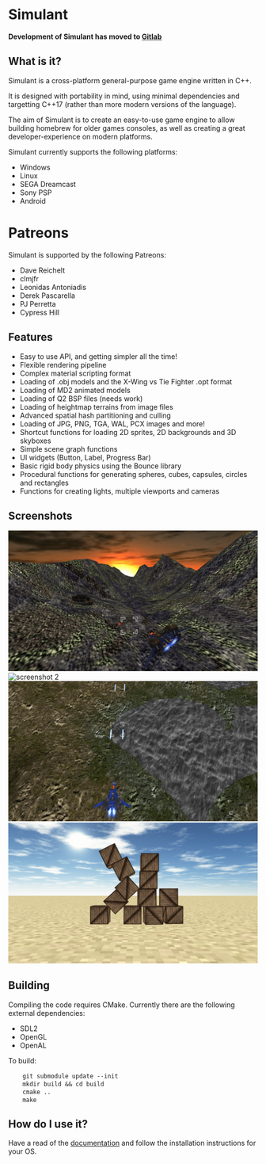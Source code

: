 # Simulant

**Development of Simulant has moved to [Gitlab](https://gitlab.com/simulant/simulant/)**

## What is it?

Simulant is a cross-platform general-purpose game engine written in C++.

It is designed with portability in mind, using minimal dependencies and targetting C++17 (rather than more modern versions of the language).

The aim of Simulant is to create an easy-to-use game engine to allow building homebrew for older games consoles, as well as creating a great developer-experience on modern platforms.

Simulant currently supports the following platforms:

 - Windows
 - Linux
 - SEGA Dreamcast
 - Sony PSP
 - Android

# Patreons

Simulant is supported by the following Patreons:

 - Dave Reichelt
 - clmjfr
 - Leonidas Antoniadis
 - Derek Pascarella
 - PJ Perretta
 - Cypress Hill

## Features

 * Easy to use API, and getting simpler all the time!
 * Flexible rendering pipeline
 * Complex material scripting format
 * Loading of .obj models and the X-Wing vs Tie Fighter .opt format
 * Loading of MD2 animated models
 * Loading of Q2 BSP files (needs work)
 * Loading of heightmap terrains from image files
 * Advanced spatial hash partitioning and culling
 * Loading of JPG, PNG, TGA, WAL, PCX images and more!
 * Shortcut functions for loading 2D sprites, 2D backgrounds and 3D skyboxes
 * Simple scene graph functions
 * UI widgets (Button, Label, Progress Bar)
 * Basic rigid body physics using the Bounce library
 * Procedural functions for generating spheres, cubes, capsules, circles and rectangles
 * Functions for creating lights, multiple viewports and cameras

## Screenshots

![screenshot 1](/screenshots/screenshot1.png?raw=true)
![screenshot 2](/screenshots/screenshot2.png?raw=true)
![screenshot 3](/screenshots/screenshot3.png?raw=true)
![screenshot 4](/screenshots/screenshot4.png?raw=true)

## Building

Compiling the code requires CMake. Currently there are the following external dependencies:

 - SDL2
 - OpenGL
 - OpenAL

To build:

```
    git submodule update --init
    mkdir build && cd build
    cmake ..
    make
```

## How do I use it?

Have a read of the [documentation](https://simulant.dev/docs) and follow the installation instructions for your OS.

